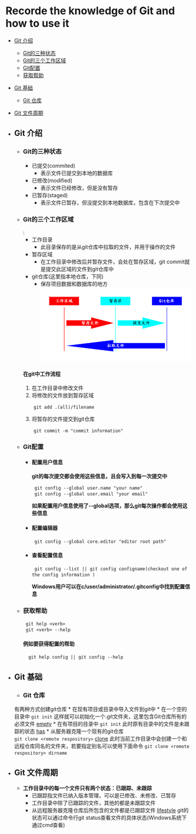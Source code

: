 # Recorde the knowledge of Git and how to use it
* [Git 介绍](#introduce)
	* [Git的三种状态](#status)
	* [Git的三个工作区域](#work_area)
	* [Git配置](#config)
	* [获取帮助](#help)
* [Git 基础](#base)	
	* [Git 仓库](#repository)
* [Git 文件周期](#lifestyle)	

* ## <h2 id='introduce'>Git 介绍</h2>
	* ### <h3 id='status'>Git的三种状态</h3>
		* 已提交(commited)
			* 表示文件已提交到本地的数据库
		* 已修改(modified)
			* 表示文件已经修改，但是没有暂存
		* 已暂存(staged)
			* 表示文件已暂存，但没提交到本地数据库，包含在下次提交中
	* ### <h3 id='work_area'>Git的三个工作区域</h3>: 
		* 工作目录
			* 此目录保存的是从git仓库中拉取的文件，并用于操作的文件
		* 暂存区域
			* 在工作目录中修改后并暂存文件，会处在暂存区域，git commit就是提交此区域的文件到git仓库中
		* git仓库(这里指本地仓库，下同)
			* 保存项目数据和数据库的地方
		![area](area.jpg)
		#### 在git中工作流程
		1. 在工作目录中修改文件
		2. 将修改的文件放到暂存区域
		```
			git add .(all)/filename
		```
		3. 将暂存的文件提交到git仓库
		```
			git commit -m "commit information"
		```
	* ### <h3 id='config'>Git配置</h3>	
		* #### 配置用户信息
			**git的每次提交都会使用这些信息，且会写入到每一次提交中**
			```
			 git config --global user.name "your name"
			 git config --global user.email "your email"
			```
			**如果配置用户信息使用了--global选项，那么git每次操作都会使用这些信息**
		* #### 配置编辑器
			```
			 git config --global core.editor "editor root path"
			```	
		* #### 查看配置信息
			```
			 git config --list || git config configname(checkout one of the config information )
			```	
			**Windows用户可以在c/user/administrator/.gitconfig中找到配置信息**
	* ### <h3 id='help'>获取帮助</h3>
		```
		 git help <verb>
		 git <verb> --help	
		```
		#### 例如要获得配置的帮助
			git help config || git config --help
* ## <h2 id='base'>Git 基础</h2>
	* ### <h3 id='repository'>Git 仓库</h3>	
	有两种方式创建git仓库
		* 在现有项目或目录中导入文件到git中
			* 在一个空的目录中
				```
					git init
				```
				这样就可以初始化一个.git文件夹，这里包含Git仓库所有的必须文件
				[empty](src/base/empty.png)
			* 在有项目的目录中
				```
					git init
				```	
				此时原有目录中的文件是未跟踪的状态
				[has](src/base/has.png)
		* 从服务器克隆一个现有的git仓库	
			```
				git clone <remote respository>
			```	
			[clone](src/base/clone.png)
			此时当前工作目录中会创建一个和远程仓库同名的文件夹，若要指定别名可以使用下面命令
			```
				git clone <remote respository> dirname
			```
* ## <h2 id='lifestyle'>Git 文件周期</h2>
	* **工作目录中的每一个文件只有两个状态：已跟踪、未跟踪**
		* 已跟踪指文件已纳入版本管理，可以是已修改、未修改、已暂存
		* 工作目录中除了已跟踪的文件，其他的都是未跟踪文件
		* 从远程服务器克隆仓库后所包含的文件都是已跟踪文件
		[lifestyle](src/life/lifecycle.jpg)
git的状态可以通过命令行git status查看文件的具体状态(Windows系统下通过cmd查看)	


